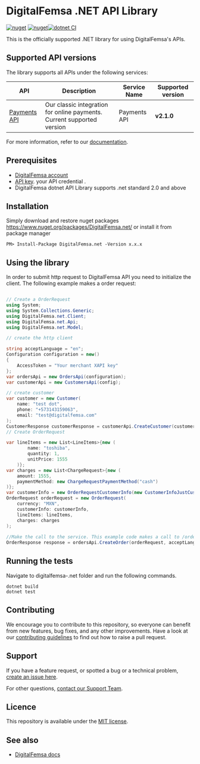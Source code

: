 # DigitalFemsa .NET API Library
[![nuget](https://img.shields.io/nuget/v/DigitalFemsa.net.svg)](https://www.nuget.org/packages/DigitalFemsa.net/) [![nuget](https://img.shields.io/nuget/dt/DigitalFemsa.net.svg)](https://www.nuget.org/packages/DigitalFemsa.net/)[![dotnet CI](https://github.com/digitalfemsa/digitalfemsa-.net/actions/workflows/dotnet.yml/badge.svg)](https://github.com/digitalfemsa/digitalfemsa-.net/actions/workflows/dotnet.yml) 

This is the officially supported .NET library for using DigitalFemsa's APIs.
## Supported API versions
The library supports all APIs under the following services:

| API                                                                  | Description | Service Name | Supported version |
|----------------------------------------------------------------------| ----------- |-------|-------------------|
| [Payments API](https://developers.digitalfemsa.com/v2.1.0/reference) | Our classic integration for online payments. Current supported version | Payments API | **v2.1.0**        |

For more information, refer to our [documentation](https://developers.digitalfemsa.com/v2.1.0/docs).

## Prerequisites
- [DigitalFemsa account](https://panel.digitalfemsa.com/)
- [API key](https://developers.digitalfemsa.com/v2.1.0/docs/como-obtener-tus-api-keys).  your API credential .
- DigitalFemsa dotnet API Library supports .net standard 2.0 and above

## Installation
Simply download and restore nuget packages https://www.nuget.org/packages/DigitalFemsa.net/
or install it from package manager
```
PM> Install-Package DigitalFemsa.net -Version x.x.x
```
## Using the library

In order to submit http request to DigitalFemsa API you need to initialize the client. The following example makes a order request:
```c#

// Create a OrderRequest
using System;
using System.Collections.Generic;
using DigitalFemsa.net.Client;
using DigitalFemsa.net.Api;
using DigitalFemsa.net.Model;

// create the http client

string acceptLanguage = "en";
Configuration configuration = new()
{
    AccessToken = "Your merchant XAPI key"
};
var ordersApi = new OrdersApi(configuration);
var customerApi = new CustomersApi(config);

// create customer
var customer = new Customer(
    name: "test dot",
    phone: "+573143159063",
    email: "test@digitalfemsa.com"
);
CustomerResponse customerResponse = customerApi.CreateCustomer(customer);
// Create OrderRequest

var lineItems = new List<LineItems>{new (
        name: "toshiba",
        quantity: 1,
        unitPrice: 1555
    )};
var charges = new List<ChargeRequest>{new (
    amount: 1555,
    paymentMethod: new ChargeRequestPaymentMethod("cash")
)};
var customerInfo = new OrderRequestCustomerInfo(new CustomerInfoJustCustomerId(customerResponse.Id));
OrderRequest orderRequest = new OrderRequest(
    currency: "MXN",
    customerInfo: customerInfo,
    lineItems: lineItems,
    charges: charges
);
            
//Make the call to the service. This example code makes a call to /orders
OrderResponse response = ordersApi.CreateOrder(orderRequest, acceptLanguage);
```


## Running the tests
Navigate to digitalfemsa-.net folder and run the following commands.
```
dotnet build
dotnet test
```

## Contributing
We encourage you to contribute to this repository, so everyone can benefit from new features, bug fixes, and any other improvements.
Have a look at our [contributing guidelines](https://github.com/digitalfemsa/digitalfemsa-.net/blob/main/CONTRIBUTING.md) to find out how to raise a pull request.

## Support
If you have a feature request, or spotted a bug or a technical problem, [create an issue here](https://github.com/digitalfemsa/digitalfemsa-.net/issues/choose).

For other questions, [contact our Support Team](https://developers.digitalfemsa.com/discuss).

## Licence
This repository is available under the [MIT license](https://github.com/digitalfemsa/digitalfemsa-.net/blob/master/LICENSE).

## See also
* [DigitalFemsa docs](https://developers.digitalfemsa.com/v2.1.0/docs)
